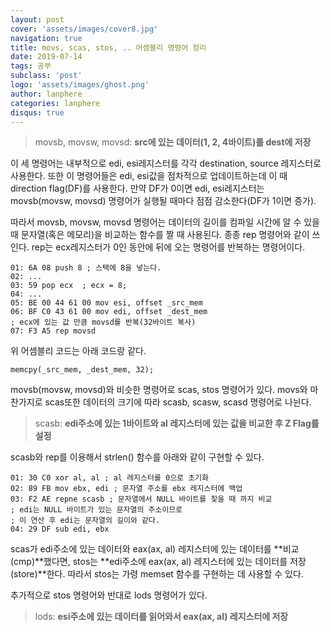 ```yaml
---
layout: post
cover: 'assets/images/cover8.jpg'
navigation: true
title: movs, scas, stos, .. 어셈블리 명령어 정리
date: 2019-07-14
tags: 공부
subclass: 'post'
logo: 'assets/images/ghost.png'
author: lanphere
categories: lanphere
disqus: true
---
```


> movsb, movsw, movsd: **src에 있는 데이터(1, 2, 4바이트)를 dest에 저장**

이 세 명령어는 내부적으로 edi, esi레지스터를 각각 destination, source 레지스터로
사용한다. 또한 이 명령어들은 edi, esi값을 점차적으로 업데이트하는데 이 때 direction flag(DF)를
사용한다. 만약 DF가 0이면 edi, esi레지스터는 movsb(movsw, movsd) 명령어가 실행될 때마다
점점 감소한다(DF가 1이면 증가).

따라서 movsb, movsw, movsd 명령어는 데이터의 길이를 컴파일 시간에 알 수 있을 때
문자열(혹은 메모리)을 비교하는 함수를 짤 때 사용된다. 종종 rep 명령어와 같이 쓰인다.
rep는 ecx레지스터가 0인 동안에 뒤에 오는 명령어를 반복하는 명령어이다.
```
01: 6A 08 push 8 ; 스택에 8을 넣는다.
02: ...
03: 59 pop ecx  ; ecx = 8;
04: ...
05: BE 00 44 61 00 mov esi, offset _src_mem
06: BF C0 43 61 00 mov edi, offset _dest_mem
; ecx에 있는 값 만큼 movsd를 반복(32바이트 복사)
07: F3 A5 rep movsd
```

위 어셈블리 코드는 아래 코드랑 같다.
```
memcpy(_src_mem, _dest_mem, 32);
```

movsb(movsw, movsd)와 비슷한 명령어로 scas, stos 명령어가 있다. movs와 마찬가지로
scas또한 데이터의 크기에 따라 scasb, scasw, scasd 명령어로 나뉜다.

> scasb: **edi주소에 있는 1바이트와 al 레지스터에 있는 값을 비교한 후 Z Flag를 설정**

scasb와 rep를 이용해서 strlen() 함수를 아래와 같이 구현할 수 있다.
```
01: 30 C0 xor al, al ; al 레지스터를 0으로 초기화
02: 89 FB mov ebx, edi ; 문자열 주소를 ebx 레지스터에 백업
03: F2 AE repne scasb ; 문자열에서 NULL 바이트를 찾을 때 까지 비교
; edi는 NULL 바이트가 있는 문자열의 주소이므로
; 이 연산 후 edi는 문자열의 길이와 같다.
04: 29 DF sub edi, ebx
```

scas가 edi주소에 있는 데이터와 eax(ax, al) 레지스터에 있는 데이터를 **비교(cmp)**했다면,
stos는 **edi주소에 eax(ax, al) 레지스터에 있는 데이터를 저장(store)**한다.
따라서 stos는 가령 memset 함수를 구현하는 데 사용할 수 있다.

추가적으로 stos 명령어와 반대로 lods 명령어가 있다.
> lods: **esi주소에 있는 데이터를 읽어와서 eax(ax, al) 레지스터에 저장**